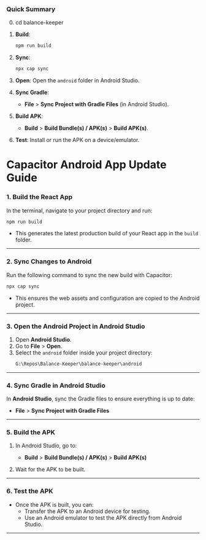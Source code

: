 ### **Quick Summary**


0. cd balance-keeper


1. **Build**: 
   ```bash
   npm run build
   ```

2. **Sync**: 
   ```bash
   npx cap sync
   ```

3. **Open**: Open the `android` folder in Android Studio.

4. **Sync Gradle**: 
   - **File** > **Sync Project with Gradle Files** (in Android Studio).

5. **Build APK**: 
   - **Build** > **Build Bundle(s) / APK(s)** > **Build APK(s)**.

6. **Test**: Install or run the APK on a device/emulator.

  

# **Capacitor Android App Update Guide**

### **1. Build the React App**
In the terminal, navigate to your project directory and run:

```bash
npm run build
```

- This generates the latest production build of your React app in the `build` folder.

---

### **2. Sync Changes to Android**
Run the following command to sync the new build with Capacitor:

```bash
npx cap sync
```

- This ensures the web assets and configuration are copied to the Android project.

---

### **3. Open the Android Project in Android Studio**
1. Open **Android Studio**.
2. Go to **File** > **Open**.
3. Select the `android` folder inside your project directory:
   ```bash
   G:\Repos\Balance-Keeper\balance-keeper\android
   ```

---

### **4. Sync Gradle in Android Studio**
In **Android Studio**, sync the Gradle files to ensure everything is up to date:

- **File** > **Sync Project with Gradle Files**

---

### **5. Build the APK**
1. In Android Studio, go to:
   - **Build** > **Build Bundle(s) / APK(s)** > **Build APK(s)**
   
2. Wait for the APK to be built.

---

### **6. Test the APK**
- Once the APK is built, you can:
   - Transfer the APK to an Android device for testing.
   - Use an Android emulator to test the APK directly from Android Studio.

---

